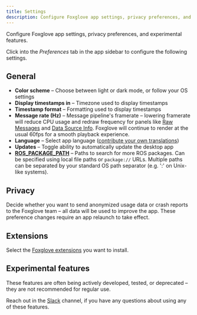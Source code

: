```yaml
---
title: Settings
description: Configure Foxglove app settings, privacy preferences, and experimental features.
---
```


Configure Foxglove app settings, privacy preferences, and experimental features.

Click into the _Preferences_ tab in the app sidebar to configure the following settings.

## General

- **Color scheme** – Choose between light or dark mode, or follow your OS settings
- **Display timestamps in** – Timezone used to display timestamps
- **Timestamp format** – Formatting used to display timestamps
- **Message rate (Hz)** – Message pipeline's framerate – lowering framerate will reduce CPU usage and redraw frequency for panels like [Raw Messages](/docs/studio/panels/raw-messages) and [Data Source Info](/docs/studio/panels/data-source-info). Foxglove will continue to render at the usual 60fps for a smooth playback experience.
- **Language** – Select app language ([contribute your own translations](https://github.com/foxglove/studio/blob/main/CONTRIBUTING.md#localization))
- **Updates** – Toggle ability to automatically update the desktop app
- [**ROS_PACKAGE_PATH**](https://wiki.ros.org/ROS/EnvironmentVariables#ROS_PACKAGE_PATH) – Paths to search for more ROS packages. Can be specified using local file paths or `package://` URLs. Multiple paths can be separated by your standard OS path separator (e.g. ':' on Unix-like systems).

## Privacy

Decide whether you want to send anonymized usage data or crash reports to the Foxglove team – all data will be used to improve the app. These preference changes require an app relaunch to take effect.

## Extensions

Select the [Foxglove extensions](/docs/studio/extensions/getting-started) you want to install.

## Experimental features

These features are often being actively developed, tested, or deprecated – they are not recommended for regular use.

Reach out in the [Slack](/join-slack) channel, if you have any questions about using any of these features.
